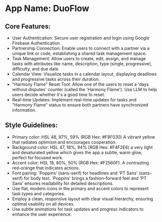 # **App Name**: DuoFlow

## Core Features:

- User Authentication: Secure user registration and login using Google Firebase Authentication.
- Partnership Connection: Enable users to connect with a partner via a unique link or code, establishing a shared task management space.
- Task Management: Allow users to create, edit, assign, and manage tasks with attributes like name, description, type (single, progressive), difficulty, and due date.
- Calendar View: Visualize tasks in a calendar layout, displaying deadlines and progressive tasks across their duration.
- "Harmony Flame" Reset Tool: Allow one of the users to reset a 'days without disputes' counter (called the 'Harmony Flame'). Use LLM to help users decide whether it's a good time to reset.
- Real-time Updates: Implement real-time updates for tasks and "Harmony Flame" status to ensure both partners have synchronized information.

## Style Guidelines:

- Primary color: HSL 48, 97%, 59% (RGB Hex: #F9F030) A vibrant yellow that radiates optimism and encourages cooperation.
- Background color: HSL 47, 18%, 94% (RGB Hex: #F4F2E6) a very light and desaturated yellow which gives the app a subtle, warm glow, perfect for focused work.
- Accent color: HSL 18, 80%, 50% (RGB Hex: #F2560F). A contrasting red-orange that indicates actions.
- Font pairing: 'Poppins' (sans-serif) for headlines and 'PT Sans' (sans-serif) for body text. 'Poppins' brings a fashion-forward feel and 'PT Sans' ensures readability for detailed descriptions.
- Use flat, modern icons in the primary and accent colors to represent task types and categories.
- Employ a clean, responsive layout with clear visual hierarchy, ensuring optimal usability on all devices.
- Use subtle animations for task updates and progress indicators to enhance the user experience.